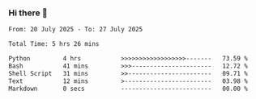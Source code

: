 ### Hi there 👋

<!--
**ututono/ututono** is a ✨ _special_ ✨ repository because its `README.md` (this file) appears on your GitHub profile.

Here are some ideas to get you started:

- 🔭 I’m currently working on ...
- 🌱 I’m currently learning ...
- 👯 I’m looking to collaborate on ...
- 🤔 I’m looking for help with ...
- 💬 Ask me about ...
- 📫 How to reach me: ...
- 😄 Pronouns: ...
- ⚡ Fun fact: ...
-->



<!--START_SECTION:waka-->

```txt
From: 20 July 2025 - To: 27 July 2025

Total Time: 5 hrs 26 mins

Python         4 hrs           >>>>>>>>>>>>>>>>>>-------   73.59 %
Bash           41 mins         >>>----------------------   12.72 %
Shell Script   31 mins         >>-----------------------   09.71 %
Text           12 mins         >------------------------   03.98 %
Markdown       0 secs          -------------------------   00.00 %
```

<!--END_SECTION:waka-->
